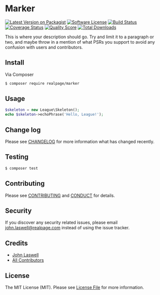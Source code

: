 # Marker

[![Latest Version on Packagist][ico-version]][link-packagist]
[![Software License][ico-license]](LICENSE.md)
[![Build Status][ico-travis]][link-travis]
[![Coverage Status][ico-scrutinizer]][link-scrutinizer]
[![Quality Score][ico-code-quality]][link-code-quality]
[![Total Downloads][ico-downloads]][link-downloads]

This is where your description should go. Try and limit it to a paragraph or two, and maybe throw in a mention of what
PSRs you support to avoid any confusion with users and contributors.

## Install

Via Composer

``` bash
$ composer require realpage/marker
```

## Usage

``` php
$skeleton = new League\Skeleton();
echo $skeleton->echoPhrase('Hello, League!');
```

## Change log

Please see [CHANGELOG](CHANGELOG.md) for more information what has changed recently.

## Testing

``` bash
$ composer test
```

## Contributing

Please see [CONTRIBUTING](CONTRIBUTING.md) and [CONDUCT](CONDUCT.md) for details.

## Security

If you discover any security related issues, please email john.laswell@realpage.com instead of using the issue tracker.

## Credits

- [John Laswell][link-author]
- [All Contributors][link-contributors]

## License

The MIT License (MIT). Please see [License File](LICENSE.md) for more information.

[ico-version]: https://img.shields.io/packagist/v/realpage/marker.svg?style=flat-square
[ico-license]: https://img.shields.io/badge/license-MIT-brightgreen.svg?style=flat-square
[ico-travis]: https://img.shields.io/travis/realpage/marker/master.svg?style=flat-square
[ico-scrutinizer]: https://img.shields.io/scrutinizer/coverage/g/realpage/marker.svg?style=flat-square
[ico-code-quality]: https://img.shields.io/scrutinizer/g/realpage/marker.svg?style=flat-square
[ico-downloads]: https://img.shields.io/packagist/dt/realpage/marker.svg?style=flat-square

[link-packagist]: https://packagist.org/packages/realpage/marker
[link-travis]: https://travis-ci.org/realpage/marker
[link-scrutinizer]: https://scrutinizer-ci.com/g/realpage/marker/code-structure
[link-code-quality]: https://scrutinizer-ci.com/g/realpage/marker
[link-downloads]: https://packagist.org/packages/realpage/marker
[link-author]: https://github.com/jlaswell
[link-contributors]: ../../contributors
